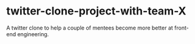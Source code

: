 # twitter-clone-project-with-team-X
A twitter clone to help a couple of mentees become more better at front-end engineering.
